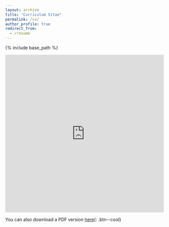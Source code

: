 ```yaml
---
layout: archive
title: "Curriculum Vitae"
permalink: /cv/
author_profile: true
redirect_from:
  - /resume
---
```


{% include base_path %}  

<iframe src="https://deltaalphakappa.github.io/dkanelis.github.io/files/CV_Kanelis_August_2022.pdf" width="100%" height="500" frameborder="no" border="0" marginwidth="0" marginheight="0"></iframe>

You can also download a PDF version [here](https://deltaalphakappa.github.io/dkanelis.github.io/files/CV_Kanelis_August_2022.pdf){: .btn--cool}
 

